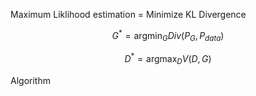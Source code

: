 Maximum Liklihood estimation = Minimize KL Divergence

$$ G^* = \mathop{\arg\min}_{G}Div(P_{G},P_{data}) $$

$$D^* =\mathop{\arg\max}_{D}V(D,G)$$



Algorithm



